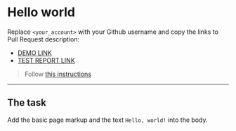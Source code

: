 # Hello world

Replace `<your_account>` with your Github username and copy the links to Pull Request description:

- [DEMO LINK](https://DoNotBotherLee.github.io/layout_hello-world/)
- [TEST REPORT LINK](https://DoNotBotherLee.github.io/layout_hello-world/report/html_report/)

> Follow [this instructions](https://mate-academy.github.io/layout_task-guideline/#how-to-solve-the-layout-tasks-on-github)

---

## The task

Add the basic page markup and the text `Hello, world!` into the body.
